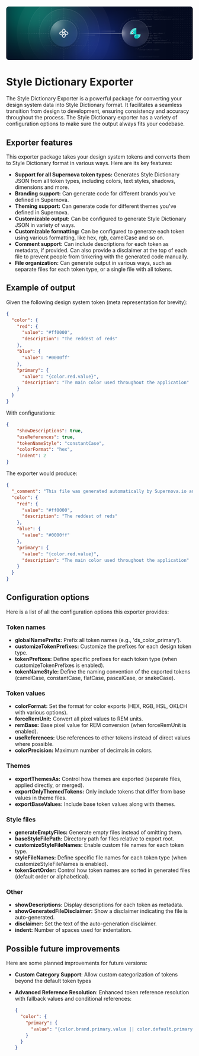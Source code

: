 ![Style Dictionary Exporter](https://raw.githubusercontent.com/Supernova-Studio/exporters/main/exporters/style-dictionary/resources/header.png)

# Style Dictionary Exporter

The Style Dictionary Exporter is a powerful package for converting your design system data into Style Dictionary format. It facilitates a seamless transition from design to development, ensuring consistency and accuracy throughout the process. The Style Dictionary exporter has a variety of configuration options to make sure the output always fits your codebase.

## Exporter features

This exporter package takes your design system tokens and converts them to Style Dictionary format in various ways. Here are its key features:

- **Support for all Supernova token types:** Generates Style Dictionary JSON from all token types, including colors, text styles, shadows, dimensions and more.
- **Branding support:** Can generate code for different brands you've defined in Supernova.
- **Theming support:** Can generate code for different themes you've defined in Supernova.
- **Customizable output:** Can be configured to generate Style Dictionary JSON in variety of ways.
- **Customizable formatting:** Can be configured to generate each token using various formatting, like hex, rgb, camelCase and so on.
- **Comment support:** Can include descriptions for each token as metadata, if provided. Can also provide a disclaimer at the top of each file to prevent people from tinkering with the generated code manually.
- **File organization:** Can generate output in various ways, such as separate files for each token type, or a single file with all tokens.

## Example of output

Given the following design system token (meta representation for brevity):

```json
{
  "color": {
    "red": {
      "value": "#ff0000",
      "description": "The reddest of reds"
    },
    "blue": {
      "value": "#0000ff"
    },
    "primary": {
      "value": "{color.red.value}",
      "description": "The main color used throughout the application"
    }
  }
}
```

With configurations:

```json
{
    "showDescriptions": true,
    "useReferences": true,
    "tokenNameStyle": "constantCase",
    "colorFormat": "hex",
    "indent": 2
}
```

The exporter would produce:

```json
{
  "_comment": "This file was generated automatically by Supernova.io and should not be changed manually.",
  "color": {
    "red": {
      "value": "#ff0000",
      "description": "The reddest of reds"
    },
    "blue": {
      "value": "#0000ff"
    },
    "primary": {
      "value": "{color.red.value}",
      "description": "The main color used throughout the application"
    }
  }
}
```

## Configuration options

Here is a list of all the configuration options this exporter provides:

### Token names
- **globalNamePrefix:** Prefix all token names (e.g., 'ds_color_primary').
- **customizeTokenPrefixes:** Customize the prefixes for each design token type.
- **tokenPrefixes:** Define specific prefixes for each token type (when customizeTokenPrefixes is enabled).
- **tokenNameStyle:** Define the naming convention of the exported tokens (camelCase, constantCase, flatCase, pascalCase, or snakeCase).

### Token values
- **colorFormat:** Set the format for color exports (HEX, RGB, HSL, OKLCH with various options).
- **forceRemUnit:** Convert all pixel values to REM units.
- **remBase:** Base pixel value for REM conversion (when forceRemUnit is enabled).
- **useReferences:** Use references to other tokens instead of direct values where possible.
- **colorPrecision:** Maximum number of decimals in colors.

### Themes
- **exportThemesAs:** Control how themes are exported (separate files, applied directly, or merged).
- **exportOnlyThemedTokens:** Only include tokens that differ from base values in theme files.
- **exportBaseValues:** Include base token values along with themes.

### Style files
- **generateEmptyFiles:** Generate empty files instead of omitting them.
- **baseStyleFilePath:** Directory path for files relative to export root.
- **customizeStyleFileNames:** Enable custom file names for each token type.
- **styleFileNames:** Define specific file names for each token type (when customizeStyleFileNames is enabled).
- **tokenSortOrder:** Control how token names are sorted in generated files (default order or alphabetical).

### Other
- **showDescriptions:** Display descriptions for each token as metadata.
- **showGeneratedFileDisclaimer:** Show a disclaimer indicating the file is auto-generated.
- **disclaimer:** Set the text of the auto-generation disclaimer.
- **indent:** Number of spaces used for indentation.

## Possible future improvements

Here are some planned improvements for future versions:

- **Custom Category Support**: Allow custom categorization of tokens beyond the default token types

- **Advanced Reference Resolution**: Enhanced token reference resolution with fallback values and conditional references:
  ```json
  {
    "color": {
      "primary": {
        "value": "{color.brand.primary.value || color.default.primary.value}"
      }
    }
  }
  ```